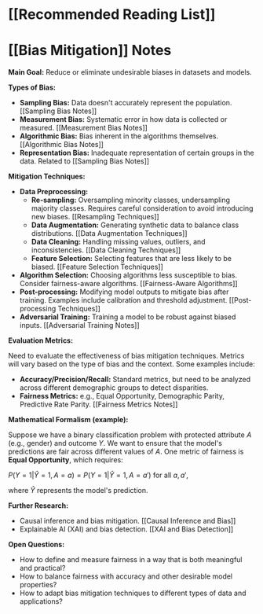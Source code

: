 # [[Recommended Reading List]]
# [[Bias Mitigation]] Notes

**Main Goal:** Reduce or eliminate undesirable biases in datasets and models.

**Types of Bias:**

* **Sampling Bias:**  Data doesn't accurately represent the population.  [[Sampling Bias Notes]]
* **Measurement Bias:**  Systematic error in how data is collected or measured. [[Measurement Bias Notes]]
* **Algorithmic Bias:** Bias inherent in the algorithms themselves. [[Algorithmic Bias Notes]]
* **Representation Bias:**  Inadequate representation of certain groups in the data.  Related to [[Sampling Bias Notes]]


**Mitigation Techniques:**

* **Data Preprocessing:**
    * **Re-sampling:** Oversampling minority classes, undersampling majority classes.  Requires careful consideration to avoid introducing new biases. [[Resampling Techniques]]
    * **Data Augmentation:**  Generating synthetic data to balance class distributions. [[Data Augmentation Techniques]]
    * **Data Cleaning:** Handling missing values, outliers, and inconsistencies. [[Data Cleaning Techniques]]
    * **Feature Selection:** Selecting features that are less likely to be biased. [[Feature Selection Techniques]]
* **Algorithm Selection:** Choosing algorithms less susceptible to bias.  Consider fairness-aware algorithms. [[Fairness-Aware Algorithms]]
* **Post-processing:**  Modifying model outputs to mitigate bias after training.  Examples include calibration and threshold adjustment. [[Post-processing Techniques]]
* **Adversarial Training:** Training a model to be robust against biased inputs. [[Adversarial Training Notes]]

**Evaluation Metrics:**

Need to evaluate the effectiveness of bias mitigation techniques. Metrics will vary based on the type of bias and the context.  Some examples include:

* **Accuracy/Precision/Recall:**  Standard metrics, but need to be analyzed across different demographic groups to detect disparities.
* **Fairness Metrics:**  e.g., Equal Opportunity, Demographic Parity, Predictive Rate Parity. [[Fairness Metrics Notes]]

**Mathematical Formalism (example):**

Suppose we have a binary classification problem with protected attribute $A$ (e.g., gender) and outcome $Y$.  We want to ensure that the model's predictions are fair across different values of $A$.  One metric of fairness is **Equal Opportunity**, which requires:

$P(Y = 1 | \hat{Y} = 1, A = a) = P(Y = 1 | \hat{Y} = 1, A = a')$  for all $a, a'$,

where $\hat{Y}$ represents the model's prediction.


**Further Research:**

* Causal inference and bias mitigation. [[Causal Inference and Bias]]
* Explainable AI (XAI) and bias detection. [[XAI and Bias Detection]]


**Open Questions:**

* How to define and measure fairness in a way that is both meaningful and practical?
* How to balance fairness with accuracy and other desirable model properties?
* How to adapt bias mitigation techniques to different types of data and applications?


